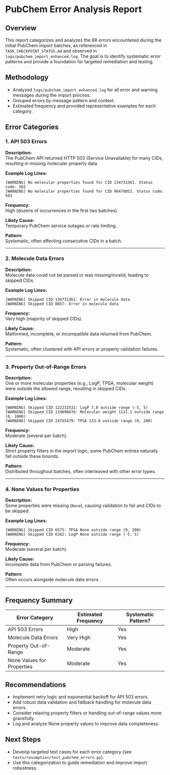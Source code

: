 # PubChem Error Analysis Report

## Overview

This report categorizes and analyzes the 88 errors encountered during the initial PubChem import batches, as referenced in `TASK_CHECKPOINT_STATUS.md` and observed in `logs/pubchem_import_enhanced.log`. The goal is to identify systematic error patterns and provide a foundation for targeted remediation and testing.

## Methodology

- Analyzed `logs/pubchem_import_enhanced.log` for all error and warning messages during the import process.
- Grouped errors by message pattern and context.
- Estimated frequency and provided representative examples for each category.

## Error Categories

### 1. API 503 Errors

**Description:**  
The PubChem API returned HTTP 503 (Service Unavailable) for many CIDs, resulting in missing molecular property data.

**Example Log Lines:**
```
[WARNING] No molecular properties found for CID 134731361. Status code: 503
[WARNING] No molecular properties found for CID 90478052. Status code: 503
```

**Frequency:**  
High (dozens of occurrences in the first two batches).

**Likely Cause:**  
Temporary PubChem service outages or rate limiting.

**Pattern:**  
Systematic, often affecting consecutive CIDs in a batch.

---

### 2. Molecule Data Errors

**Description:**  
Molecule data could not be parsed or was missing/invalid, leading to skipped CIDs.

**Example Log Lines:**
```
[WARNING] Skipped CID 134731361: Error in molecule data
[WARNING] Skipped CID 8857: Error in molecule data
```

**Frequency:**  
Very high (majority of skipped CIDs).

**Likely Cause:**  
Malformed, incomplete, or incompatible data returned from PubChem.

**Pattern:**  
Systematic, often clustered with API errors or property validation failures.

---

### 3. Property Out-of-Range Errors

**Description:**  
One or more molecular properties (e.g., LogP, TPSA, molecular weight) were outside the allowed range, resulting in skipped CIDs.

**Example Log Lines:**
```
[WARNING] Skipped CID 122232532: LogP 7.0 outside range (-5, 5)
[WARNING] Skipped CID 119098876: Molecular weight 1121.1 outside range (0, 1000)
[WARNING] Skipped CID 24755479: TPSA 233.0 outside range (0, 200)
```

**Frequency:**  
Moderate (several per batch).

**Likely Cause:**  
Strict property filters in the import logic; some PubChem entries naturally fall outside these bounds.

**Pattern:**  
Distributed throughout batches, often interleaved with other error types.

---

### 4. None Values for Properties

**Description:**  
Some properties were missing (`None`), causing validation to fail and CIDs to be skipped.

**Example Log Lines:**
```
[WARNING] Skipped CID 6575: TPSA None outside range (0, 200)
[WARNING] Skipped CID 6342: LogP None outside range (-5, 5)
```

**Frequency:**  
Moderate (several per batch).

**Likely Cause:**  
Incomplete data from PubChem or parsing failures.

**Pattern:**  
Often occurs alongside molecule data errors.

---

## Frequency Summary

| Error Category              | Estimated Frequency | Systematic Pattern? |
|-----------------------------|--------------------|---------------------|
| API 503 Errors              | High               | Yes                 |
| Molecule Data Errors        | Very High          | Yes                 |
| Property Out-of-Range       | Moderate           | Yes                 |
| None Values for Properties  | Moderate           | Yes                 |

## Recommendations

- Implement retry logic and exponential backoff for API 503 errors.
- Add robust data validation and fallback handling for molecule data errors.
- Consider relaxing property filters or handling out-of-range values more gracefully.
- Log and analyze None property values to improve data completeness.

## Next Steps

- Develop targeted test cases for each error category (see `tests/resumption/test_pubchem_errors.py`).
- Use this categorization to guide remediation and improve import robustness.